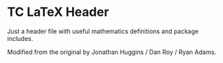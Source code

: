 # TC LaTeX Header
Just a header file with useful mathematics definitions and package includes.

Modified from the original by Jonathan Huggins / Dan Roy / Ryan Adams.
